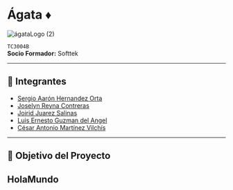 # Ágata ♦️ 

![ágataLogo (2)](https://github.com/user-attachments/assets/f58ddc87-d164-4764-a48a-28fedc383008)

`TC3004B`  
**Socio Formador:** Softtek  

---

## 👥 Integrantes  
- [Sergio Aarón Hernandez Orta](https://github.com/DarkFireM9)  
- [Joselyn Reyna Contreras](https://github.com/Jossrec)  
- [Joirid Juarez Salinas](https://github.com/Joirid)  
- [Luis Ernesto Guzman del Angel](https://github.com/LEDGAngel)
- [César Antonio Martínez Vilchís]((https://github.com/A01236306))  

---

## 🎯 Objetivo del Proyecto

HolaMundo
---
